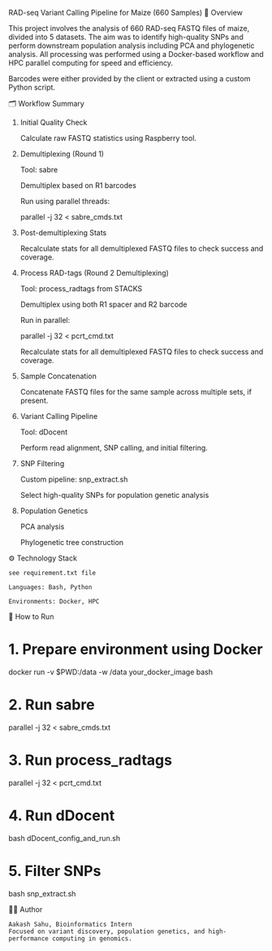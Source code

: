 RAD-seq Variant Calling Pipeline for Maize (660 Samples)
🧬 Overview

This project involves the analysis of 660 RAD-seq FASTQ files of maize, divided into 5 datasets. The aim was to identify high-quality SNPs and perform downstream population analysis including PCA and phylogenetic analysis. All processing was performed using a Docker-based workflow and HPC parallel computing for speed and efficiency.

Barcodes were either provided by the client or extracted using a custom Python script.

🗂️ Workflow Summary
1. Initial Quality Check

    Calculate raw FASTQ statistics using Raspberry tool.

2. Demultiplexing (Round 1)

    Tool: sabre

    Demultiplex based on R1 barcodes

    Run using parallel threads:

    parallel -j 32 < sabre_cmds.txt

3. Post-demultiplexing Stats

    Recalculate stats for all demultiplexed FASTQ files to check success and coverage.

4. Process RAD-tags (Round 2 Demultiplexing)

    Tool: process_radtags from STACKS

    Demultiplex using both R1 spacer and R2 barcode

    Run in parallel:

    parallel -j 32 < pcrt_cmd.txt
    
    Recalculate stats for all demultiplexed FASTQ files to check success and coverage.

5. Sample Concatenation

    Concatenate FASTQ files for the same sample across multiple sets, if present.

6. Variant Calling Pipeline

    Tool: dDocent

    Perform read alignment, SNP calling, and initial filtering.

7. SNP Filtering

    Custom pipeline: snp_extract.sh

    Select high-quality SNPs for population genetic analysis

8. Population Genetics

    PCA analysis

    Phylogenetic tree construction

⚙️ Technology Stack

    see requirement.txt file

    Languages: Bash, Python

    Environments: Docker, HPC

🚀 How to Run

# 1. Prepare environment using Docker
docker run -v $PWD:/data -w /data your_docker_image bash

# 2. Run sabre
parallel -j 32 < sabre_cmds.txt

# 3. Run process_radtags
parallel -j 32 < pcrt_cmd.txt

# 4. Run dDocent
bash dDocent_config_and_run.sh

# 5. Filter SNPs
bash snp_extract.sh

👨‍💻 Author

    Aakash Sahu, Bioinformatics Intern
    Focused on variant discovery, population genetics, and high-performance computing in genomics.
